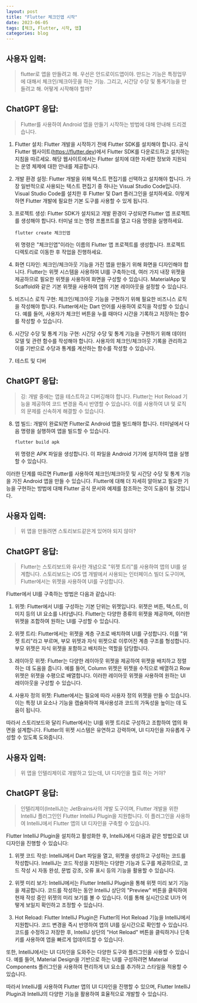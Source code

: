 ```yaml
---
layout: post
title: "Flutter 체크인앱 시작"
date: 2023-06-05
tags: [체크, Flutter, 시작, 앱]
categories: blog
---
```


## 사용자 입력:
> flutter로 앱을 만들려고 해. 우선은 안드로이드앱이야. 만드는 기능은  특정업무에 대해서 체크인/체크아웃을 하는 기능. 그리고, 시간당 수당 및 통계기능을 만들려고 해. 어떻게 시작해야 할까?

## ChatGPT 응답:
> Flutter를 사용하여 Android 앱을 만들기 시작하는 방법에 대해 안내해 드리겠습니다.

1. Flutter 설치: Flutter 개발을 시작하기 전에 Flutter SDK를 설치해야 합니다. 공식 Flutter 웹사이트(https://flutter.dev)에서 Flutter SDK를 다운로드하고 설치하는 지침을 따르세요. 해당 웹사이트에서는 Flutter 설치에 대한 자세한 정보와 지원되는 운영 체제에 대한 안내를 제공합니다.

2. 개발 환경 설정: Flutter 개발을 위해 텍스트 편집기를 선택하고 설치해야 합니다. 가장 일반적으로 사용되는 텍스트 편집기 중 하나는 Visual Studio Code입니다. Visual Studio Code를 설치한 후 Flutter 및 Dart 플러그인을 설치하세요. 이렇게 하면 Flutter 개발에 필요한 기본 도구를 사용할 수 있게 됩니다.

3. 프로젝트 생성: Flutter SDK가 설치되고 개발 환경이 구성되면 Flutter 앱 프로젝트를 생성해야 합니다. 터미널 또는 명령 프롬프트를 열고 다음 명령을 실행하세요.

   ```
   flutter create 체크인앱
   ```

   위 명령은 "체크인앱"이라는 이름의 Flutter 앱 프로젝트를 생성합니다. 프로젝트 디렉토리로 이동한 후 작업을 진행하세요.

4. 화면 디자인: 체크인/체크아웃 기능을 가진 앱을 만들기 위해 화면을 디자인해야 합니다. Flutter는 위젯 시스템을 사용하여 UI를 구축하는데, 여러 가지 내장 위젯을 제공하므로 필요한 위젯을 사용하여 화면을 구성할 수 있습니다. MaterialApp 및 Scaffold와 같은 기본 위젯을 사용하여 앱의 기본 레이아웃을 설정할 수 있습니다.

5. 비즈니스 로직 구현: 체크인/체크아웃 기능을 구현하기 위해 필요한 비즈니스 로직을 작성해야 합니다. Flutter에서는 Dart 언어를 사용하여 로직을 작성할 수 있습니다. 예를 들어, 사용자가 체크인 버튼을 누를 때마다 시간을 기록하고 저장하는 함수를 작성할 수 있습니다.

6. 시간당 수당 및 통계 기능 구현: 시간당 수당 및 통계 기능을 구현하기 위해 데이터 모델 및 관련 함수를 작성해야 합니다. 사용자의 체크인/체크아웃 기록을 관리하고 이를 기반으로 수당과 통계를 계산하는 함수를 작성할 수 있습니다.

7. 테스트 및 디버

## ChatGPT 응답:
> 깅: 개발 중에는 앱을 테스트하고 디버깅해야 합니다. Flutter는 Hot Reload 기능을 제공하여 코드 변경을 즉시 반영할 수 있습니다. 이를 사용하여 UI 및 로직의 문제를 신속하게 해결할 수 있습니다.

8. 앱 빌드: 개발이 완료되면 Flutter로 Android 앱을 빌드해야 합니다. 터미널에서 다음 명령을 실행하여 앱을 빌드할 수 있습니다.

   ```
   flutter build apk
   ```

   위 명령은 APK 파일을 생성합니다. 이 파일을 Android 기기에 설치하여 앱을 실행할 수 있습니다.

이러한 단계를 따르면 Flutter를 사용하여 체크인/체크아웃 및 시간당 수당 및 통계 기능을 가진 Android 앱을 만들 수 있습니다. Flutter에 대해 더 자세히 알아보고 필요한 기능을 구현하는 방법에 대해 Flutter 공식 문서와 예제를 참조하는 것이 도움이 될 것입니다.

## 사용자 입력:
> 위 앱을 만들려면 스토리보드같은게 있어야 되지 않아?

## ChatGPT 응답:
> Flutter는 스토리보드와 유사한 개념으로 "위젯 트리"를 사용하여 앱의 UI를 설계합니다. 스토리보드는 iOS 앱 개발에서 사용되는 인터페이스 빌더 도구이며, Flutter에서는 위젯을 사용하여 UI를 구성합니다.

Flutter에서 UI를 구축하는 방법은 다음과 같습니다:

1. 위젯: Flutter에서 UI를 구성하는 기본 단위는 위젯입니다. 위젯은 버튼, 텍스트, 이미지 등의 UI 요소를 나타냅니다. Flutter는 다양한 종류의 위젯을 제공하며, 이러한 위젯을 조합하여 원하는 UI를 구성할 수 있습니다.

2. 위젯 트리: Flutter에서는 위젯을 계층 구조로 배치하여 UI를 구성합니다. 이를 "위젯 트리"라고 부르며, 부모 위젯과 자식 위젯으로 이루어진 계층 구조를 형성합니다. 부모 위젯은 자식 위젯을 포함하고 배치하는 역할을 담당합니다.

3. 레이아웃 위젯: Flutter는 다양한 레이아웃 위젯을 제공하여 위젯을 배치하고 정렬하는 데 도움을 줍니다. 예를 들어, Column 위젯은 위젯을 수직으로 배열하고 Row 위젯은 위젯을 수평으로 배열합니다. 이러한 레이아웃 위젯을 사용하여 원하는 UI 레이아웃을 구성할 수 있습니다.

4. 사용자 정의 위젯: Flutter에서는 필요에 따라 사용자 정의 위젯을 만들 수 있습니다. 이는 특정 UI 요소나 기능을 캡슐화하여 재사용성과 코드의 가독성을 높이는 데 도움이 됩니다.

따라서 스토리보드와 달리 Flutter에서는 UI를 위젯 트리로 구성하고 조합하여 앱의 화면을 설계합니다. Flutter의 위젯 시스템은 유연하고 강력하며, UI 디자인을 자유롭게 구성할 수 있도록 도와줍니다.

## 사용자 입력:
> 위 앱을 인텔리제이로 개발하고 있는데,  UI 디자인을 뭘로 하는 거야?

## ChatGPT 응답:
> 인텔리제이(IntelliJ)는 JetBrains사의 개발 도구이며, Flutter 개발을 위한 IntelliJ 플러그인인 Flutter IntelliJ Plugin을 지원합니다. 이 플러그인을 사용하여 IntelliJ에서 Flutter 앱의 UI 디자인을 구축할 수 있습니다.

Flutter IntelliJ Plugin을 설치하고 활성화한 후, IntelliJ에서 다음과 같은 방법으로 UI 디자인을 진행할 수 있습니다:

1. 위젯 코드 작성: IntelliJ에서 Dart 파일을 열고, 위젯을 생성하고 구성하는 코드를 작성합니다. IntelliJ는 코드 작성을 지원하는 다양한 기능과 도구를 제공하므로, 코드 작성 시 자동 완성, 문법 강조, 오류 표시 등의 기능을 활용할 수 있습니다.

2. 위젯 미리 보기: IntelliJ에서는 Flutter IntelliJ Plugin을 통해 위젯 미리 보기 기능을 제공합니다. 코드를 작성하는 동안 IntelliJ 상단의 "Preview" 버튼을 클릭하여 현재 작성 중인 위젯의 미리 보기를 볼 수 있습니다. 이를 통해 실시간으로 UI가 어떻게 보일지 확인하고 조정할 수 있습니다.

3. Hot Reload: Flutter IntelliJ Plugin은 Flutter의 Hot Reload 기능을 IntelliJ에서 지원합니다. 코드 변경을 즉시 반영하여 앱의 UI를 실시간으로 확인할 수 있습니다. 코드를 수정하고 저장한 후, IntelliJ 상단의 "Hot Reload" 버튼을 클릭하거나 단축키를 사용하여 앱을 빠르게 업데이트할 수 있습니다.

또한, IntelliJ에서는 UI 디자인을 도와주는 다양한 도구와 플러그인을 사용할 수 있습니다. 예를 들어, Material Design을 기반으로 하는 UI를 구성하려면 Material Components 플러그인을 사용하여 편리하게 UI 요소를 추가하고 스타일을 적용할 수 있습니다.

따라서 IntelliJ를 사용하여 Flutter 앱의 UI 디자인을 진행할 수 있으며, Flutter IntelliJ Plugin과 IntelliJ의 다양한 기능을 활용하여 효율적으로 개발할 수 있습니다.

